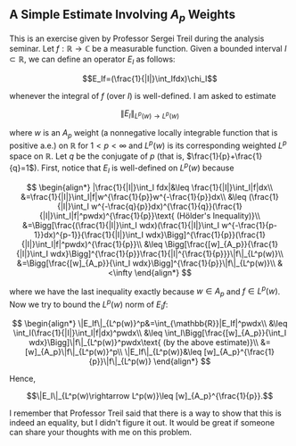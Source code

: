 ## A Simple Estimate Involving $A_p$ Weights

This is an exercise given by Professor Sergei Treil during the analysis seminar. Let $f: \mathbb{R}\rightarrow \mathbb{C}$ be a measurable function. Given a bounded interval $I\subset \mathbb{R}$, we can define an operator $E_I$ as follows:

$$E_If=(\frac{1}{|I|}\int_Ifdx)\chi_I$$

whenever the integral of $f$ (over $I$) is well-defined. I am asked to estimate

$$\|E_I\|_{L^p(w)\rightarrow L^p(w)}$$

where $w$ is an $A_p$ weight (a nonnegative locally integrable function that is positive a.e.) on $\mathbb{R}$ for $1< p< \infty$ and $L^p(w)$ is its corresponding weighted $L^p$ space on $\mathbb{R}$. Let $q$ be the conjugate of $p$ (that is, $\frac{1}{p}+\frac{1}{q}=1$). First, notice that $E_I$ is well-defined on $L^p(w)$ because

$$
\begin{align*}
    |\frac{1}{|I|}\int_I fdx|&\leq \frac{1}{|I|}\int_I|f|dx\\
    &=\frac{1}{|I|}\int_I|f|w^{\frac{1}{p}}w^{-\frac{1}{p}}dx\\
    &\leq (\frac{1}{|I|}\int_I w^{-\frac{q}{p}}dx)^{\frac{1}{q}}(\frac{1}{|I|}\int_I|f|^pwdx)^{\frac{1}{p}}\text{ (Hölder's Inequality)}\\
    &=\Bigg[\frac{(\frac{1}{|I|}\int_I wdx)(\frac{1}{|I|}\int_I w^{-\frac{1}{p-1}}dx)^{p-1}}{\frac{1}{|I|}\int_I wdx}\Bigg]^{\frac{1}{p}}(\frac{1}{|I|}\int_I|f|^pwdx)^{\frac{1}{p}}\\
    &\leq \Bigg[\frac{[w]_{A_p}}{\frac{1}{|I|}\int_I wdx}\Bigg]^{\frac{1}{p}}\frac{1}{|I|^{\frac{1}{p}}}\|f\|_{L^p(w)}\\
    &=\Bigg[\frac{[w]_{A_p}}{\int_I wdx}\Bigg]^{\frac{1}{p}}\|f\|_{L^p(w)}\\
    &<\infty
\end{align*}
$$

where we have the last inequality exactly because $w\in A_p$ and $f\in L^p(w)$. Now we try to bound the $L^p(w)$ norm of $E_If$:

$$
\begin{align*}
    \|E_If\|_{L^p(w)}^p&=\int_{\mathbb{R}}|E_If|^pwdx\\
    &\leq \int_I(\frac{1}{|I|}\int_I|f|dx)^pwdx\\
    &\leq \int_I\Bigg[\frac{[w]_{A_p}}{\int_I wdx}\Bigg]\|f\|_{L^p(w)}^pwdx\text{ (by the above estimate)}\\
    &=[w]_{A_p}\|f\|_{L^p(w)}^p\\
    \|E_If\|_{L^p(w)}&\leq [w]_{A_p}^{\frac{1}{p}}\|f\|_{L^p(w)}
\end{align*}
$$

Hence, 

$$\|E_I\|_{L^p(w)\rightarrow L^p(w)}\leq [w]_{A_p}^{\frac{1}{p}}.$$

I remember that Professor Treil said that there is a way to show that this is indeed an equality, but I didn't figure it out. It would be great if someone can share your thoughts with me on this problem.
